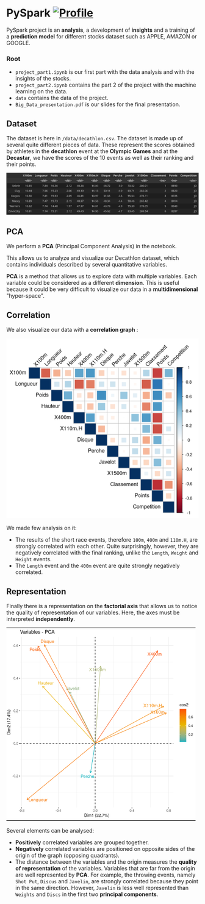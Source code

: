 # PySpark [![Profile][title-img]][profile]

[title-img]:https://img.shields.io/badge/-LAVS-blue
[profile]:https://github.com/LAVS-TM



PySpark project is an **analysis**, a development of **insights** and a training of a **prediction model** for different stocks dataset such as APPLE, AMAZON or GOOGLE.  

### Root

* `project_part1.ipynb` is our first part with the data analysis and with the insights of the stocks.
* `project_part2.ipynb` contains the part 2 of the project with the machine learning on the data.
* `data` contains the data of the project.
* `Big_Data_presentation.pdf` is our slides for the final presentation.





## Dataset

The dataset is here in `/data/decathlon.csv`. The dataset is made up of several quite different pieces of data. These represent the scores obtained by athletes in the **decathlon** event at the **Olympic Games** and at the **Decastar**, we have the scores of the 10 events as well as their ranking and their points.

<img src="https://github.com/LAVS-TM/RAND/blob/main/readme_images/dataset.png" alt="Dataset">


## PCA

We perform a **PCA** (Principal Component Analysis) in the notebook.

This allows us to analyze and visualize our Decathlon dataset, which contains individuals described by several quantitative variables.

**PCA** is a method that allows us to explore data with multiple variables. Each variable could be considered as a different **dimension**. This is useful because it could be very difficult to visualize our data in a **multidimensional** "hyper-space".

## Correlation

We also visualize our data with a **correlation graph** :

<img src="https://github.com/LAVS-TM/RAND/blob/main/readme_images/corr.png" alt="Correlation">

We made few analysis on it:

- The results of the short race events, therefore `100m`, `400m` and `110m.H`, are strongly correlated with each other. Quite surprisingly, however, they are negatively correlated with the final ranking, unlike the `Length`, `Weight` and `Height` events.
- The `Length` event and the `400m` event are quite strongly negatively correlated.

## Representation

Finally there is a representation on the **factorial axis** that allows us to notice the quality of representation of our variables.
Here, the axes must be interpreted **independently**.

<img src="https://github.com/LAVS-TM/RAND/blob/main/readme_images/factorial.png" alt="Factorial Representation">

Several elements can be analysed:

* **Positively** correlated variables are grouped together.
* **Negatively** correlated variables are positioned on opposite sides of the origin of the graph (opposing quadrants).
* The distance between the variables and the origin measures the **quality of representation** of the variables. Variables that are far from the origin are well represented by **PCA**. For example, the throwing events, namely `Shot Put`, `Discus` and `Javelin`, are strongly correlated because they point in the same direction. However, `Javelin` is less well represented than `Weights` and `Discs` in the first two **principal components**.